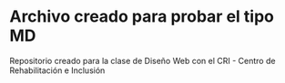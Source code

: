 # Archivo creado para probar el tipo MD
Repositorio creado para la clase de Diseño Web con el CRI - Centro de Rehabilitación e Inclusión
